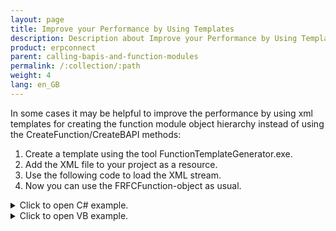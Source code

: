 ```yaml
---
layout: page
title: Improve your Performance by Using Templates
description: Description about Improve your Performance by Using Templates
product: erpconnect
parent: calling-bapis-and-function-modules
permalink: /:collection/:path
weight: 4
lang: en_GB
---
```


In some cases it may be helpful to improve the performance by using xml templates for creating the function module object hierarchy instead of using the CreateFunction/CreateBAPI methods: 

1. Create a template using the tool FunctionTemplateGenerator.exe.
2. Add the XML file to your project as a resource.
3. Use the following code to load the XML stream.
4. Now you can use the FRFCFunction-object as usual.


<details>
<summary>Click to open C# example.</summary>
{% highlight csharp %}
[ … create and open connection … ]
 
RFCFunction f = new RFCFunction("BAPI_CUSTOMER_GETDETAIL");
            f.Connection = con;
 
            StreamReader reader = new StreamReader(
                System.Reflection.Assembly.GetExecutingAssembly().
                GetManifestResourceStream
                ("PocketGetCustomer.BAPI_CUSTOMER_GETDETAIL.xml"));
            f.LoadFromXML(reader);
{% endhighlight %}
</details>


<details>
<summary>Click to open VB example.</summary>
{% highlight visualbasic %}
[ … create and open connection … ]
 
Dim f As New RFCFunction("BAPI_CUSTOMER_GETDETAIL")
        f.Connection = con
 
        Dim reader As New StreamReader( _
            System.Reflection.Assembly.GetExecutingAssembly(). _
            GetManifestResourceStream( _
            "PocketGetCustomer.BAPI_CUSTOMER_GETDETAIL.xml"))
        f.LoadFromXML(reader)
{% endhighlight %}
</details>  

  
